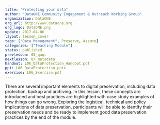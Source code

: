 ```yaml
---
title: "Protecting your data"
author: "DataONE Community Engagement & Outreach Working Group"
organization: DataONE
org_url: http://www.dataone.org
org_logo: DataONE.png
update: 2017-04-06
layout: lesson_cover
tags: ["Data Management", Preserve, Assure]
categories: ["Teaching Module"]
status: published
prevlesson: 05_qaqc
nextlesson: 07_metadata
handout: L06_DataProtection_Handout.pdf
ppt: L06_DataProtection.pptx
exercise: L06_Exercise.pdf
---
```


There are several important elements to digital preservation, including data protection, backup and archiving. In this lesson, these concepts are introduced and best practices are highlighted with case study examples of how things can go wrong. Exploring the logistical, technical and policy implications of data preservation, participants will be able to identify their preservation needs and be ready to implement good data preservation practices by the end of the module.
